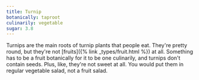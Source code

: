 ```yaml
---
title: Turnip
botanically: taproot
culinarily: vegetable
sugar: 3.8
---
```

Turnips are the main roots of turnip plants that people eat. They're pretty round, but they're not [fruits]({% link _types/fruit.html %}) at all. Something has to be a fruit botanically for it to be one culinarily, and turnips don't contain seeds. Plus, like, they're not sweet at all. You would put them in  regular vegetable salad, not a fruit salad.